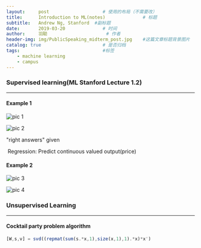 ```yaml
---
layout:     post                    # 使用的布局（不需要改）
title:      Introduction to ML(notes)              # 标题 
subtitle:   Andrew Ng, Stanford  #副标题
date:       2019-03-20              # 时间
author:     羽聪                      # 作者
header-img: img/PublicSpeaking_midterm_post.jpg    #这篇文章标题背景图片
catalog: true                       # 是否归档
tags:                               #标签
    - machine learning
    - campus
---
```


### Supervised learning(ML Stanford Lecture 1.2)

---
#### Example 1

![pic 1](https://github.com/cheeseburg/cheeseburg.github.io/tree/master/img/ML/1553062754689.png)

![pic 2](https://github.com/cheeseburg/cheeseburg.github.io/tree/master/img/ML/1553062819359.png)

"right answers" given

​	Regression: Predict continuous valued output(price)

#### Example 2

![pic 3](https://github.com/cheeseburg/cheeseburg.github.io/tree/master/img/ML/1553063006612.png)

![pic 4](https://github.com/cheeseburg/cheeseburg.github.io/tree/master/img/ML/1553063295981.png)

### Unsupervised Learning

---

#### Cocktail party problem algorithm

```octave
[W,s,v] = svd((repmat(sum(s.*x,1),size(x,1),1).*x)*x')
```
